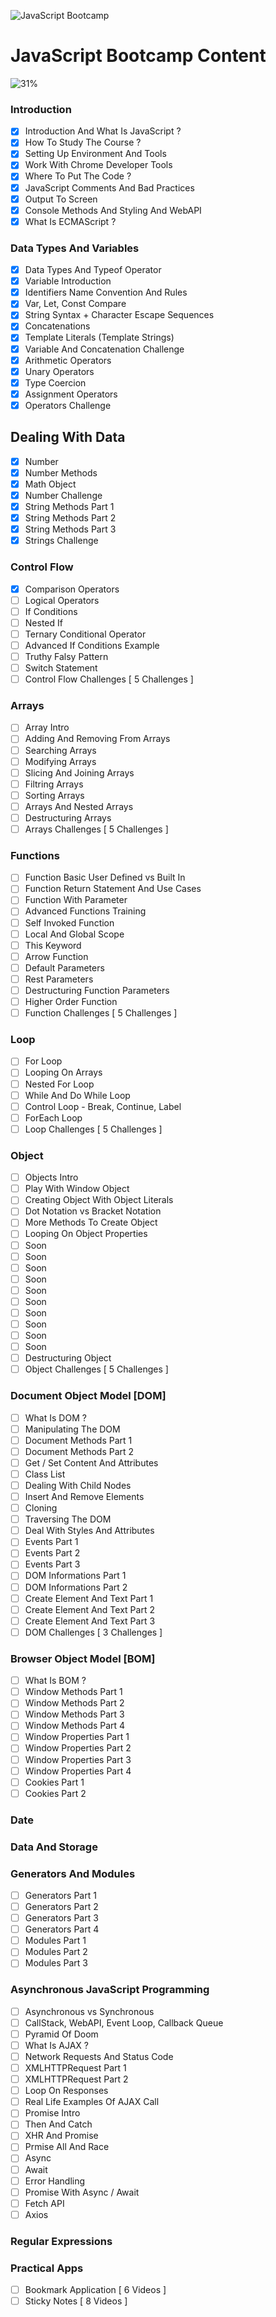 ![JavaScript Bootcamp](https://elzero.org/js.png)

# JavaScript Bootcamp Content

![31%](https://progress-bar.dev/31/?title=Recorded)

### Introduction

- [x] Introduction And What Is JavaScript ?
- [x] How To Study The Course ?
- [x] Setting Up Environment And Tools
- [x] Work With Chrome Developer Tools
- [x] Where To Put The Code ?
- [x] JavaScript Comments And Bad Practices
- [x] Output To Screen
- [x] Console Methods And Styling And WebAPI
- [x] What Is ECMAScript ?

### Data Types And Variables

- [x] Data Types And Typeof Operator
- [x] Variable Introduction
- [x] Identifiers Name Convention And Rules
- [x] Var, Let, Const Compare
- [x] String Syntax + Character Escape Sequences
- [x] Concatenations
- [x] Template Literals (Template Strings)
- [x] Variable And Concatenation Challenge
- [x] Arithmetic Operators
- [x] Unary Operators
- [x] Type Coercion
- [x] Assignment Operators
- [x] Operators Challenge

## Dealing With Data

- [x] Number
- [x] Number Methods
- [x] Math Object
- [x] Number Challenge
- [x] String Methods Part 1
- [x] String Methods Part 2
- [x] String Methods Part 3
- [x] Strings Challenge

### Control Flow

- [x] Comparison Operators
- [ ] Logical Operators
- [ ] If Conditions
- [ ] Nested If
- [ ] Ternary Conditional Operator
- [ ] Advanced If Conditions Example
- [ ] Truthy Falsy Pattern
- [ ] Switch Statement
- [ ] Control Flow Challenges [ 5 Challenges ]

### Arrays

- [ ] Array Intro
- [ ] Adding And Removing From Arrays
- [ ] Searching Arrays
- [ ] Modifying Arrays
- [ ] Slicing And Joining Arrays
- [ ] Filtring Arrays
- [ ] Sorting Arrays
- [ ] Arrays And Nested Arrays
- [ ] Destructuring Arrays
- [ ] Arrays Challenges [ 5 Challenges ]

### Functions

- [ ] Function Basic User Defined vs Built In
- [ ] Function Return Statement And Use Cases
- [ ] Function With Parameter
- [ ] Advanced Functions Training
- [ ] Self Invoked Function
- [ ] Local And Global Scope
- [ ] This Keyword
- [ ] Arrow Function
- [ ] Default Parameters
- [ ] Rest Parameters
- [ ] Destructuring Function Parameters
- [ ] Higher Order Function
- [ ] Function Challenges [ 5 Challenges ]

### Loop

- [ ] For Loop
- [ ] Looping On Arrays
- [ ] Nested For Loop
- [ ] While And Do While Loop
- [ ] Control Loop - Break, Continue, Label
- [ ] ForEach Loop
- [ ] Loop Challenges [ 5 Challenges ]

### Object

- [ ] Objects Intro
- [ ] Play With Window Object
- [ ] Creating Object With Object Literals
- [ ] Dot Notation vs Bracket Notation
- [ ] More Methods To Create Object
- [ ] Looping On Object Properties
- [ ] Soon
- [ ] Soon
- [ ] Soon
- [ ] Soon
- [ ] Soon
- [ ] Soon
- [ ] Soon
- [ ] Soon
- [ ] Soon
- [ ] Soon
- [ ] Destructuring Object
- [ ] Object Challenges [ 5 Challenges ]

### Document Object Model [DOM]

- [ ] What Is DOM ?
- [ ] Manipulating The DOM
- [ ] Document Methods Part 1
- [ ] Document Methods Part 2
- [ ] Get / Set Content And Attributes
- [ ] Class List
- [ ] Dealing With Child Nodes
- [ ] Insert And Remove Elements
- [ ] Cloning
- [ ] Traversing The DOM
- [ ] Deal With Styles And Attributes
- [ ] Events Part 1
- [ ] Events Part 2
- [ ] Events Part 3
- [ ] DOM Informations Part 1
- [ ] DOM Informations Part 2
- [ ] Create Element And Text Part 1
- [ ] Create Element And Text Part 2
- [ ] Create Element And Text Part 3
- [ ] DOM Challenges [ 3 Challenges ]

### Browser Object Model [BOM]

- [ ] What Is BOM ?
- [ ] Window Methods Part 1
- [ ] Window Methods Part 2
- [ ] Window Methods Part 3
- [ ] Window Methods Part 4
- [ ] Window Properties Part 1
- [ ] Window Properties Part 2
- [ ] Window Properties Part 3
- [ ] Window Properties Part 4
- [ ] Cookies Part 1
- [ ] Cookies Part 2

### Date

### Data And Storage

### Generators And Modules

- [ ] Generators Part 1
- [ ] Generators Part 2
- [ ] Generators Part 3
- [ ] Generators Part 4
- [ ] Modules Part 1
- [ ] Modules Part 2
- [ ] Modules Part 3

### Asynchronous JavaScript Programming

- [ ] Asynchronous vs Synchronous
- [ ] CallStack, WebAPI, Event Loop, Callback Queue
- [ ] Pyramid Of Doom
- [ ] What Is AJAX ?
- [ ] Network Requests And Status Code
- [ ] XMLHTTPRequest Part 1
- [ ] XMLHTTPRequest Part 2
- [ ] Loop On Responses
- [ ] Real Life Examples Of AJAX Call
- [ ] Promise Intro
- [ ] Then And Catch
- [ ] XHR And Promise
- [ ] Prmise All And Race
- [ ] Async
- [ ] Await
- [ ] Error Handling
- [ ] Promise With Async / Await
- [ ] Fetch API
- [ ] Axios

### Regular Expressions

### Practical Apps

- [ ] Bookmark Application [ 6 Videos ]
- [ ] Sticky Notes [ 8 Videos ]
